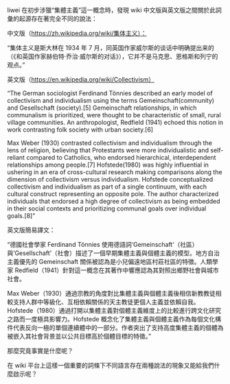 liwei 在初步涉獵“集體主義”這一概念時，發現 wiki 中文版與英文版之間關於此詞彙的起源存在著完全不同的說法：

中文版（https://zh.wikipedia.org/wiki/集体主义）：

“集体主义是斯大林在 1934 年 7 月，同英国作家威尔斯的谈话中明确提出来的（《和英国作家赫伯特·乔治·威尔斯的对话》），它并不是马克思、恩格斯和列宁的观点。”

英文版（https://en.wikipedia.org/wiki/Collectivism）

“The German sociologist Ferdinand Tönnies described an early model of collectivism and individualism using the terms Gemeinschaft(community) and Gesellschaft (society).[5] Gemeinschaft relationships, in which communalism is prioritized, were thought to be characteristic of small, rural village communities. An anthropologist, Redfield (1941) echoed this notion in work contrasting folk society with urban society.[6]

Max Weber (1930) contrasted collectivism and individualism through the lens of religion, believing that Protestants were more individualistic and self-reliant compared to Catholics, who endorsed hierarchical, interdependent relationships among people.[7] Hofstede(1980) was highly influential in ushering in an era of cross-cultural research making comparisons along the dimension of collectivism versus individualism. Hofstede conceptualized collectivism and individualism as part of a single continuum, with each cultural construct representing an opposite pole. The author characterized individuals that endorsed a high degree of collectivism as being embedded in their social contexts and prioritizing communal goals over individual goals.[8]”

英文版簡易譯文：

“德國社會學家 Ferdinand Tönnies 使用德語詞‘Gemeinschaft’（社區）與‘Gesellschaft’（社會）描述了一個早期集體主義與個體主義的模型。地方自治主義優先的 Gemeinschaft 關係被認為是小兒偏遠地區村莊社區的特徵。人類學家 Redfield（1941）針對這一概念在其著作中響應認為其對照出鄉野社會與城市社會。

Max Weber（1930）通過宗教的角度對比集體主義與個體主義後相信新教教徒相較支持人群中等級化、互相依賴關係的天主教徒更個人主義並依賴自我。Hofstede（1980）通過打開以集體主義對個體主義維度上的比較進行跨文化研究之路而一度極具影響力。Hofstede 概念化了集體主義與個體主義作為每個文化構件代表反向一極的單個連續體中的一部分。作者突出了支持高度集體主義的個體為被嵌入其社會背景並以公共目標高於個體目標的特徵。”

那麼究竟事實是什麼呢？

在 wiki 平台上這樣一個重要的詞條下不同語言存在兩種說法的現象又能給我們什麼啟示呢？

